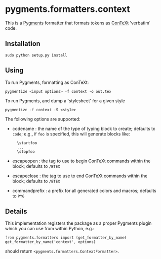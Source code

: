 # pygments.formatters.context

This is a [Pygments](http://http://pygments.org/) formatter that formats tokens as  [ConTeXt](http://wiki.contextgarden.net/What_is_ConTeXt) 'verbatim' code.

## Installation

    sudo python setup.py install
   
## Using
To run Pygments, formatting as ConTeXt:

    pygmentize <input options> -f context -o out.tex

To run Pygments, and dump a 'stylesheet' for a given style

    pygmentize -f context -S <style>

The following options are supported:

* codename : the name of the type of typing block to create; defaults to `code`; e.g., if `foo` is specified, this will generate blocks like:
        
        \startfoo
        ...
        \stopfoo

* escapeopen : the tag to use to begin ConTeXt commands within the block; defaults to `/BTEX`
* escapeclose : the tag to use to end ConTeXt commands within the block; defaults to `/ETEX`
* commandprefix : a prefix for all generated colors and macros; defaults to `PYG`

## Details

This implementation registers the package as a proper Pygments plugin which you can use from within Python, e.g.:

    from pygments.formatters import (get_formatter_by_name)
    get_formatter_by_name('context', options)

should return `<pygments.formatters.ContextFormatter>`. 


